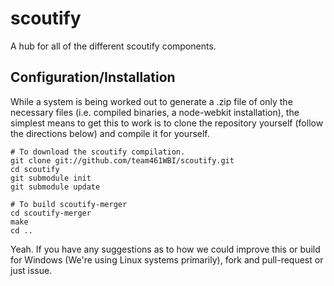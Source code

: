 scoutify
========

A hub for all of the different scoutify components.

Configuration/Installation
--------------------------

While a system is being worked out to generate a .zip file of only the necessary files (i.e. compiled binaries, a node-webkit installation), the simplest means to get this to work is to clone the repository yourself (follow the directions below) and compile it for yourself.

    # To download the scoutify compilation.
    git clone git://github.com/team461WBI/scoutify.git
    cd scoutify
    git submodule init
    git submodule update

    # To build scoutify-merger
    cd scoutify-merger
    make    
    cd ..

Yeah.
If you have any suggestions as to how we could improve this or build for Windows (We're using Linux systems primarily), fork and pull-request or just issue.
